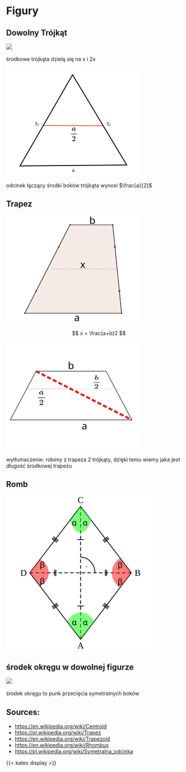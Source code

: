 # Figury

## Dowolny Trójkąt

![](/TriangleCentroid.svg)

środkowe trójkąta dzielą się na x i 2x

![](/triangle.svg)


odcinek łączący środki boków trójkąta wynosi $\frac{a}{2}$


## Trapez

![](/Trapez_mittellinie_en_labels.svg)

$$ x = \frac{a+b}2 $$

![](/Trapezoid_isosceles.svg)

wytłumaczenie: robimy z trapeza 2 trójkąty, dzięki temu wiemy jaka jest długość środkowej trapezu

## Romb

![](/Rhombus.svg)


## środek okręgu w dowolnej figurze

![](https://upload.wikimedia.org/wikipedia/commons/3/39/Bisector7.svg)

środek okręgu to punk przecięcia symetralnych boków

## Sources:
- <https://en.wikipedia.org/wiki/Centroid>
- <https://pl.wikipedia.org/wiki/Trapez>
- <https://en.wikipedia.org/wiki/Trapezoid>
- <https://en.wikipedia.org/wiki/Rhombus>
- <https://pl.wikipedia.org/wiki/Symetralna_odcinka>

{{< katex display >}}